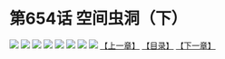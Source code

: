 # 第654话 空间虫洞（下）
![](https://mhpic.xiaomingtaiji.net/comic/D/斗破苍穹拆分版/654话/1.jpg-zymk.middle.webp)
![](https://mhpic.xiaomingtaiji.net/comic/D/斗破苍穹拆分版/654话/2.jpg-zymk.middle.webp)
![](https://mhpic.xiaomingtaiji.net/comic/D/斗破苍穹拆分版/654话/3.jpg-zymk.middle.webp)
![](https://mhpic.xiaomingtaiji.net/comic/D/斗破苍穹拆分版/654话/4.jpg-zymk.middle.webp)
![](https://mhpic.xiaomingtaiji.net/comic/D/斗破苍穹拆分版/654话/5.jpg-zymk.middle.webp)
![](https://mhpic.xiaomingtaiji.net/comic/D/斗破苍穹拆分版/654话/6.jpg-zymk.middle.webp)
![](https://mhpic.xiaomingtaiji.net/comic/D/斗破苍穹拆分版/654话/7.jpg-zymk.middle.webp)
![](https://mhpic.xiaomingtaiji.net/comic/D/斗破苍穹拆分版/654话/8.jpg-zymk.middle.webp)
[【上一章】](./653.md)
[【目录】](./README.md)
[【下一章】](./655.md)
